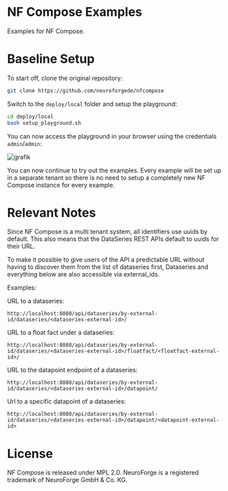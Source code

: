 # NF Compose Examples

Examples for NF Compose.

# Baseline Setup

To start off, clone the original repository:

```bash
git clone https://github.com/neuroforgede/nfcompose
```

Switch to the `deploy/local` folder and setup the playground:

```bash
cd deploy/local
bash setup_playground.sh
```

You can now access the playground in your browser using the credentials `admin`/`admin`:

![grafik](https://github.com/neuroforgede/nfcompose/assets/719760/d4af576b-bf94-446c-8432-bb35f20aac02)

You can now continue to try out the examples. Every example will be set up in a separate tenant so there is no
need to setup a completely new NF Compose instance for every example.

# Relevant Notes

Since NF Compose is a multi tenant system, all identifiers use uuids by default.
This also means that the DataSeries REST APIs default to uuids for their URL.

To make it possible to give users of the API a predictable URL without having
to discover them from the list of dataseries first, Dataseries and everything 
below are also accessible via external_ids.

Examples:

URL to a dataseries:
```
http://localhost:8080/api/dataseries/by-external-id/dataseries/<dataseries-external-id>/
```

URL to a float fact under a dataseries:
```
http://localhost:8080/api/dataseries/by-external-id/dataseries/<dataseries-external-id>/floatfact/<floatfact-external-id>/
```

URL to the datapoint endpoint of a dataseries:
```
http://localhost:8080/api/dataseries/by-external-id/dataseries/<dataseries-external-id>/datapoint/
```

Url to a specific datapoint of a dataseries:
```
http://localhost:8080/api/dataseries/by-external-id/dataseries/<dataseries-external-id>/datapoint/<datapoint-external-id>
```

# License

NF Compose is released under MPL 2.0. NeuroForge is a registered trademark of NeuroForge GmbH & Co. KG.

